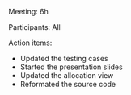 Meeting: 6h

Participants: All

Action items:

- Updated the testing cases
- Started the presentation slides
- Updated the allocation view
- Reformated the source code
